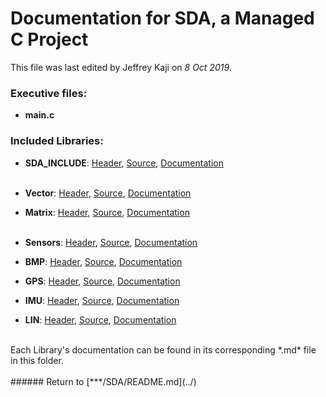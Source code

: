 # Documentation for SDA, a Managed C Project
This file was last edited by Jeffrey Kaji on *8 Oct 2019*. <br/>

### Executive files:
* **main.c**

### Included Libraries:
* **SDA_INCLUDE**: 
[Header](../src/SDA_INCLUDE.h),
[Source](../src/SDA_INCLUDE.c),
[Documentation](SDA_INCLUDE.md) 
<br/><br/>

* **Vector**:
[Header](../src/Vector.h),
[Source](../src/Vector.c),
[Documentation](Vector.md)
* **Matrix**:
[Header](../src/Matrix.h),
[Source](../src/Matrix.c),
[Documentation](Matrix.md)
<br/><br/>

* **Sensors**:
[Header](../src/Sensors.h),
[Source](../src/Sensors.c),
[Documentation](Sensors.md)
* **BMP**:
[Header](../src/BMP.h),
[Source](../src/BMP.c),
[Documentation](BMP.md)
* **GPS**:
[Header](../src/GPS.h),
[Source](../src/GPS.c),
[Documentation](GPS.md)
* **IMU**:
[Header](../src/IMU.h),
[Source](../src/IMU.c),
[Documentation](IMU.md)
* **LIN**:
[Header](../src/LIN.h),
[Source](../src/LIN.c),
[Documentation](LIN.md)
<br/>
Each Library's documentation can be found in its corresponding *.md* file in this folder. <br/>

<br/>
###### Return to [***/SDA/README.md](../)